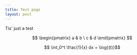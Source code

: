 ```yaml
---
title: Test page
layout: post
---
```


Tis' just a test

$$ \begin{pmatrix} a & b \ c & d \end{pmatrix} $$

$$ \int_0^t \frac{1}{x} dx = \log{(t)}$$